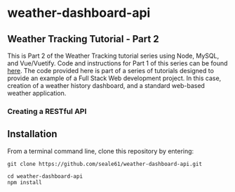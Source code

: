 # weather-dashboard-api  
## Weather Tracking Tutorial - Part 2  
This is Part 2 of the Weather Tracking tutorial series using Node, MySQL, and Vue/Vuetify. Code and instructions for Part 1 of this series can be found [here](https://github.com/seale61/weather-project-backend). The code provided here is part of a series of tutorials designed to provide an example of a Full Stack Web development project. In this case, creation of a weather history dashboard, and a standard web-based weather application.  
### Creating a RESTful API

## Installation
From a terminal command line, clone this repository by entering:   
  
    git clone https://github.com/seale61/weather-dashboard-api.git  
  
    cd weather-dashboard-api  
    npm install  
